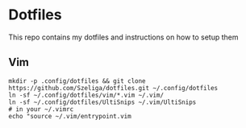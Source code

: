 # Dotfiles

This repo contains my dotfiles and instructions on how to setup them

## Vim

```
mkdir -p .config/dotfiles && git clone https://github.com/Szeliga/dotfiles.git ~/.config/dotfiles
ln -sf ~/.config/dotfiles/vim/*.vim ~/.vim/
ln -sf ~/.config/dotfiles/UltiSnips ~/.vim/UltiSnips
# in your ~/.vimrc
echo "source ~/.vim/entrypoint.vim
